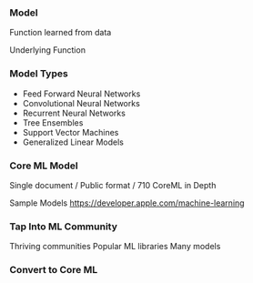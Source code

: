 


### Model

Function learned from data

Underlying Function

### Model Types 

* Feed Forward Neural Networks
* Convolutional Neural Networks
* Recurrent Neural Networks
* Tree Ensembles
* Support Vector Machines
* Generalized Linear Models

### Core ML Model

Single document / Public format / 710 CoreML in Depth

Sample Models
https://developer.apple.com/machine-learning


### Tap Into ML Community

Thriving communities Popular ML libraries Many models

### Convert to Core ML
